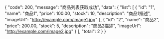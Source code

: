 {
  "code": 200,
  "message": "商品列表获取成功",
  "data": {
    "list": [
      {
        "id": "1",
        "name": "商品1",
        "price": 100.00,
        "stock": 10,
        "description": "商品1描述",
        "imageUrl": "http://example.com/image1.jpg"
      },
      {
        "id": "2",
        "name": "商品2",
        "price": 200.00,
        "stock": 5,
        "description": "商品2描述",
        "imageUrl": "http://example.com/image2.jpg"
      }
    ],
    "total": 2
  }
}
